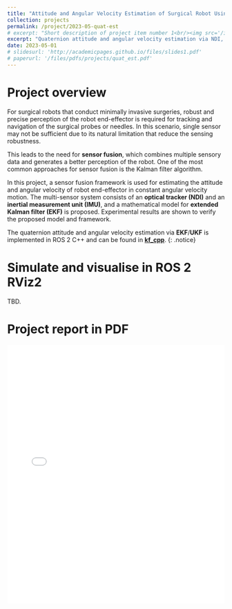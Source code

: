 ```yaml
---
title: "Attitude and Angular Velocity Estimation of Surgical Robot Using Sensor Fusion with Optical Tracker, IMU, and Quaternion-Based Extended Kalman Filter"
collection: projects
permalink: /project/2023-05-quat-est
# excerpt: "Short description of project item number 1<br/><img src='/images/500x300.png'>"
excerpt: "Quaternion attitude and angular velocity estimation via NDI, IMU, and EKF/UKF. **GitHub repo: [kf_cpp](https://github.com/wei-hsuan-cheng/kf_cpp)**"
date: 2023-05-01
# slidesurl: 'http://academicpages.github.io/files/slides1.pdf'
# paperurl: '/files/pdfs/projects/quat_est.pdf'
---
```


Project overview
======

For surgical robots that conduct minimally invasive surgeries, robust and precise perception of the robot end-effector is required for tracking and navigation of the surgical probes or needles. In this scenario, single sensor may not be sufficient due to its natural limitation that reduce the sensing robustness. 

This leads to the need for **sensor fusion**, which combines multiple sensory data and generates a better perception of the robot. One of the most common approaches for sensor fusion is the Kalman filter algorithm. 

In this project, a sensor fusion framework is used for estimating the attitude and angular velocity of robot end-effector in constant angular velocity motion. The multi-sensor system consists of an **optical tracker (NDI)** and an **inertial measurement unit (IMU)**, and a mathematical model for **extended Kalman filter (EKF)** is proposed. Experimental results are shown to verify the proposed model and framework.

The quaternion attitude and angular velocity estimation via **EKF**/**UKF** is implemented in ROS 2 C++ and can be found in **[kf_cpp]**.
{: .notice}

Simulate and visualise in ROS 2 RViz2
======
TBD.

Project report in PDF
======
<embed src="/files/pdfs/projects/quat_est.pdf" type="application/pdf" width="100%" height="600px" />



[kf_cpp]: https://github.com/wei-hsuan-cheng/kf_cpp

